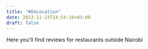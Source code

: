 ```yaml
---
title: "#OnLocation"
date: 2023-11-23T14:54:16+03:00
draft: false
---
```


Here you'll find reviews for restaurants outside Nairobi
